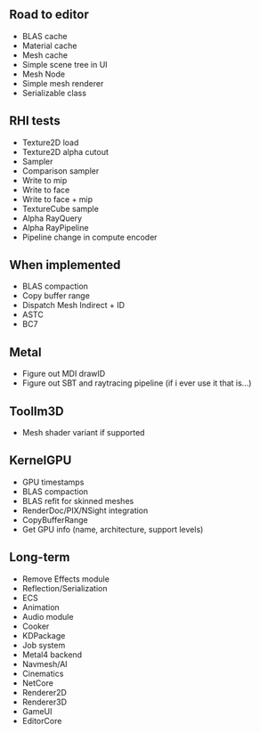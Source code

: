 ## Road to editor
- BLAS cache
- Material cache
- Mesh cache
- Simple scene tree in UI
- Mesh Node
- Simple mesh renderer
- Serializable class

## RHI tests
- Texture2D load
- Texture2D alpha cutout
- Sampler
- Comparison sampler
- Write to mip
- Write to face
- Write to face + mip
- TextureCube sample
- Alpha RayQuery
- Alpha RayPipeline
- Pipeline change in compute encoder

## When implemented
- BLAS compaction
- Copy buffer range
- Dispatch Mesh Indirect + ID
- ASTC
- BC7

## Metal
- Figure out MDI drawID
- Figure out SBT and raytracing pipeline (if i ever use it that is...)

## ToolIm3D
- Mesh shader variant if supported

## KernelGPU
- GPU timestamps
- BLAS compaction
- BLAS refit for skinned meshes
- RenderDoc/PIX/NSight integration
- CopyBufferRange
- Get GPU info (name, architecture, support levels)

## Long-term
- Remove Effects module
- Reflection/Serialization
- ECS
- Animation
- Audio module
- Cooker
- KDPackage
- Job system
- Metal4 backend
- Navmesh/AI
- Cinematics
- NetCore
- Renderer2D
- Renderer3D
- GameUI
- EditorCore

